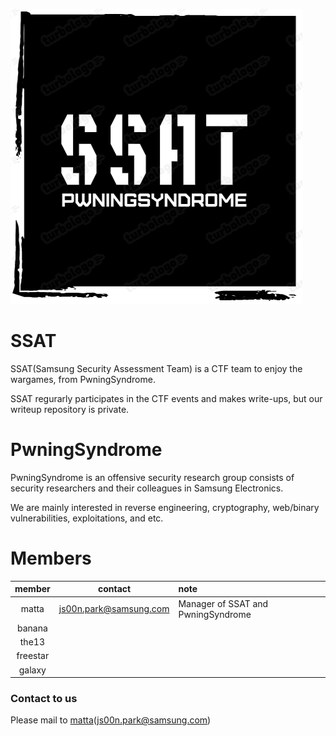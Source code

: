 ![img](ssat_logo_black.png)

# SSAT 

SSAT(Samsung Security Assessment Team) is a CTF team to enjoy the wargames, from PwningSyndrome.

SSAT regurarly participates in the CTF events and makes write-ups, but our writeup repository is private.

# PwningSyndrome

PwningSyndrome is an offensive security research group consists of security researchers and their colleagues in Samsung Electronics.

We are mainly interested in reverse engineering, cryptography, web/binary vulnerabilities, exploitations, and etc.

# Members

| member   | contact | note |
|:--------:|:-------:|:-----|
| matta    | js00n.park@samsung.com | Manager of SSAT and PwningSyndrome |
| banana   |         |      |
| the13    |         |      |
| freestar |         |      |
| galaxy   |         |      |



### Contact to us

Please mail to [matta](https://me.matta.kr)(js00n.park@samsung.com)
